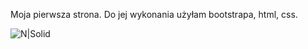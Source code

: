 Moja pierwsza strona. Do jej wykonania użyłam bootstrapa, html, css.

![N|Solid](https://zapodaj.net/images/540ff1138108c.jpg)
